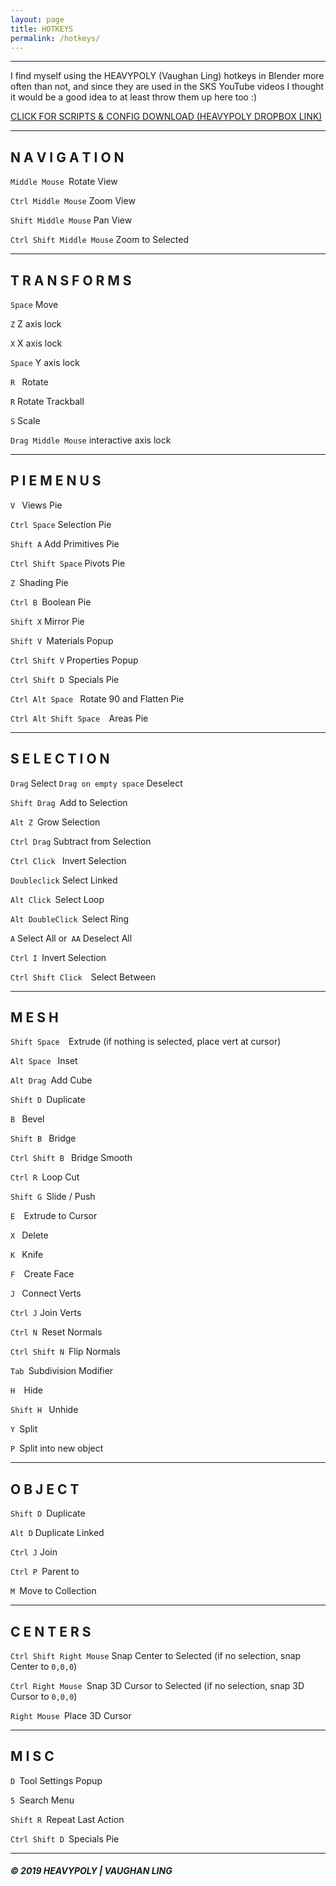 ```yaml
---
layout: page
title: HOTKEYS
permalink: /hotkeys/
---
```

***
I find myself using the HEAVYPOLY (Vaughan Ling) hotkeys in Blender more often than not, and since they are used in the SKS YouTube videos I thought it would be a good idea to at least throw them up here too :)

[CLICK FOR SCRIPTS & CONFIG DOWNLOAD (HEAVYPOLY DROPBOX LINK)](https://www.youtube.com/redirect?q=https%3A%2F%2Fwww.dropbox.com%2Fsh%2F0hxro44yswl0nzq%2FAADugSZKQzFFQywN8xaIqIESa%3Fdl%3D1&redir_token=ptSZPQ5Cb0F-BA8gMnO2YWjzkIx8MTU0ODAxNTc3OEAxNTQ3OTI5Mzc4&event=video_description&v=aQKUCjTRzTk)

---

## N A V I G A T I O N ####
`Middle Mouse `Rotate View

`Ctrl Middle Mouse` Zoom View

`Shift Middle Mouse` Pan View

`Ctrl Shift Middle Mouse` Zoom to Selected

---

## T R A N S F O R M S
`Space`  Move

`Z` Z axis lock

`X` X axis lock

`Space` Y axis lock

`R ` Rotate

`R` Rotate Trackball

`S`  Scale

`Drag Middle Mouse` interactive axis lock

---

## P I E   M E N U S
`V ` Views Pie

`Ctrl Space`  Selection Pie

`Shift A` Add Primitives Pie

`Ctrl Shift Space` Pivots Pie

`Z `Shading Pie

`Ctrl B `Boolean Pie

`Shift X` Mirror Pie

`Shift V `Materials Popup

`Ctrl Shift V` Properties Popup

`Ctrl Shift D `Specials Pie

`Ctrl Alt Space ` Rotate 90 and Flatten Pie

`Ctrl Alt Shift Space  `Areas Pie

---

## S E L E C T I O N
`Drag` Select `Drag on empty space` Deselect

`Shift Drag `Add to Selection

`Alt Z `Grow Selection

`Ctrl Drag`  Subtract from Selection

`Ctrl Click ` Invert Selection

`Doubleclick`  Select Linked

`Alt Click `Select Loop

`Alt DoubleClick `Select Ring

`A`  Select All or` AA` Deselect All

`Ctrl I `Invert Selection

`Ctrl Shift Click  `Select Between

---

## M E S H
`Shift Space  `Extrude (if nothing is selected, place vert at cursor)

`Alt Space ` Inset

`Alt Drag `Add Cube

`Shift D `Duplicate

`B ` Bevel

`Shift B ` Bridge

`Ctrl Shift B ` Bridge Smooth

`Ctrl R `Loop Cut

`Shift G `Slide / Push

`E  `Extrude to Cursor

`X ` Delete

`K ` Knife

`F  `Create Face

`J ` Connect Verts

`Ctrl J`  Join Verts

`Ctrl N `Reset Normals

`Ctrl Shift N `Flip Normals

`Tab `Subdivision Modifier

`H  `Hide

`Shift H ` Unhide

`Y `Split

`P `Split into new object

---

## O B J E C T
`Shift D `Duplicate

`Alt D` Duplicate Linked

`Ctrl J` Join

`Ctrl P `Parent to

`M `Move to Collection

---

## C E N T E R S
`Ctrl Shift Right Mouse` Snap Center to Selected (if no selection, snap Center to `0,0,0`)

`Ctrl Right Mouse `Snap 3D Cursor to Selected (if no selection, snap 3D Cursor to `0,0,0`)

`Right Mouse `Place 3D Cursor

---

## M I S C
`D `Tool Settings Popup

`5 `Search Menu

`Shift R `Repeat Last Action

`Ctrl Shift D `Specials Pie

---

##### © 2019 HEAVYPOLY | VAUGHAN LING
